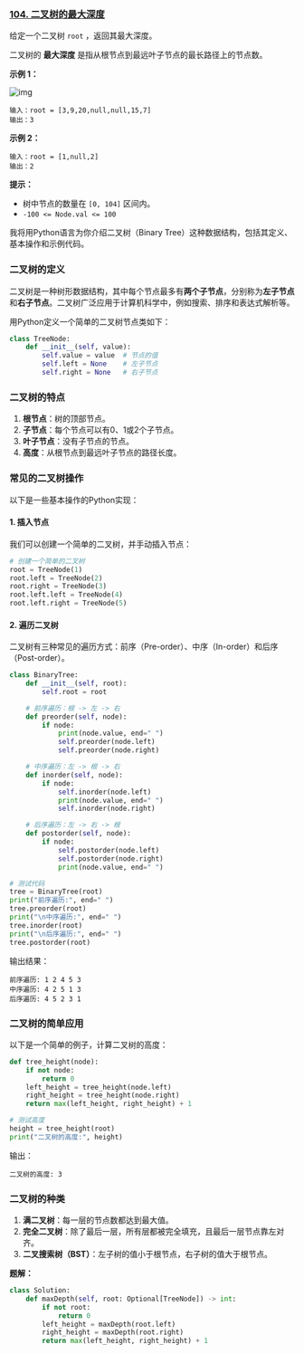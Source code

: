 ### [104. 二叉树的最大深度](https://leetcode.cn/problems/maximum-depth-of-binary-tree/)

给定一个二叉树 `root` ，返回其最大深度。

二叉树的 **最大深度** 是指从根节点到最远叶子节点的最长路径上的节点数。

 

**示例 1：**

![img](https://assets.leetcode.com/uploads/2020/11/26/tmp-tree.jpg)

```
输入：root = [3,9,20,null,null,15,7]
输出：3
```

**示例 2：**

```
输入：root = [1,null,2]
输出：2
```

 

**提示：**

- 树中节点的数量在 `[0, 104]` 区间内。
- `-100 <= Node.val <= 100`

我将用Python语言为你介绍二叉树（Binary Tree）这种数据结构，包括其定义、基本操作和示例代码。

### 二叉树的定义
二叉树是一种树形数据结构，其中每个节点最多有**两个子节点**，分别称为**左子节点**和**右子节点**。二叉树广泛应用于计算机科学中，例如搜索、排序和表达式解析等。

用Python定义一个简单的二叉树节点类如下：

```python
class TreeNode:
    def __init__(self, value):
        self.value = value  # 节点的值
        self.left = None    # 左子节点
        self.right = None   # 右子节点
```

### 二叉树的特点
1. **根节点**：树的顶部节点。
2. **子节点**：每个节点可以有0、1或2个子节点。
3. **叶子节点**：没有子节点的节点。
4. **高度**：从根节点到最远叶子节点的路径长度。

### 常见的二叉树操作
以下是一些基本操作的Python实现：

#### 1. 插入节点
我们可以创建一个简单的二叉树，并手动插入节点：

```python
# 创建一个简单的二叉树
root = TreeNode(1)
root.left = TreeNode(2)
root.right = TreeNode(3)
root.left.left = TreeNode(4)
root.left.right = TreeNode(5)
```

#### 2. 遍历二叉树
二叉树有三种常见的遍历方式：前序（Pre-order）、中序（In-order）和后序（Post-order）。

```python
class BinaryTree:
    def __init__(self, root):
        self.root = root

    # 前序遍历：根 -> 左 -> 右
    def preorder(self, node):
        if node:
            print(node.value, end=" ")
            self.preorder(node.left)
            self.preorder(node.right)

    # 中序遍历：左 -> 根 -> 右
    def inorder(self, node):
        if node:
            self.inorder(node.left)
            print(node.value, end=" ")
            self.inorder(node.right)

    # 后序遍历：左 -> 右 -> 根
    def postorder(self, node):
        if node:
            self.postorder(node.left)
            self.postorder(node.right)
            print(node.value, end=" ")

# 测试代码
tree = BinaryTree(root)
print("前序遍历:", end=" ")
tree.preorder(root)
print("\n中序遍历:", end=" ")
tree.inorder(root)
print("\n后序遍历:", end=" ")
tree.postorder(root)
```

输出结果：
```
前序遍历: 1 2 4 5 3 
中序遍历: 4 2 5 1 3 
后序遍历: 4 5 2 3 1 
```

### 二叉树的简单应用
以下是一个简单的例子，计算二叉树的高度：

```python
def tree_height(node):
    if not node:
        return 0
    left_height = tree_height(node.left)
    right_height = tree_height(node.right)
    return max(left_height, right_height) + 1

# 测试高度
height = tree_height(root)
print("二叉树的高度:", height)
```

输出：
```
二叉树的高度: 3
```

### 二叉树的种类
1. **满二叉树**：每一层的节点数都达到最大值。
2. **完全二叉树**：除了最后一层，所有层都被完全填充，且最后一层节点靠左对齐。
3. **二叉搜索树（BST）**：左子树的值小于根节点，右子树的值大于根节点。



**题解：**



```python
class Solution:
    def maxDepth(self, root: Optional[TreeNode]) -> int:
        if not root:
            return 0
        left_height = maxDepth(root.left)
        right_height = maxDepth(root.right)
        return max(left_height, right_height) + 1
```

